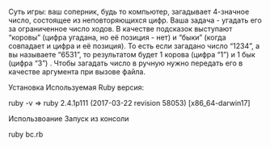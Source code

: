 ﻿
Суть игры: ваш соперник, будь то компьютер, загадывает 4-значное число, состоящее из неповторяющихся цифр. 
Ваша задача - угадать его за ограниченное число ходов. В качестве подсказок выступают “коровы” (цифра угадана, но её позиция - нет) 
и “быки” (когда совпадает и цифра и её позиция). То есть если загадано число “1234”, а вы называете “6531”, 
то результатом будет 1 корова (цифра “1”) и 1 бык (цифра “3”) .
Чтобы загадать число в ручную нужно передать его в качестве аргумента при вызове файла.


Установка
Используемая Ruby версия:

ruby -v => ruby 2.4.1p111 (2017-03-22 revision 58053) [x86_64-darwin17]


Использвоание
Запуск из консоли

ruby bc.rb
